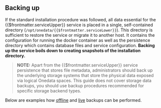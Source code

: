 ## Backing up

If the standard installation procedure was followed, all data essential for 
the {{$frontmatter.serviceUpper}} service is placed in a single, self-contained directory 
(`/opt/onedata/{{$frontmatter.serviceLower}}`). This directory is sufficient to restore the 
service or migrate it to another host. It contains the configuration for 
running the docker container as well as the persistence directory which 
contains database files and service configuration. **Backing up the service
boils down to creating snapshots of the installation directory.**

> **NOTE:** Apart from the {{$frontmatter.serviceUpper}} service persistence that stores file
> metadata, administrators should back up the underlying storage systems 
> that store the physical data exposed via logical Onedata spaces. This guide
> does not cover storage data backups, you should use backup procedures 
> recommended for specific storage backend types.

Below are examples how [offline](./xd.part.md#offline-backups) and [live](#live-backups) 
backups can be performed. 
